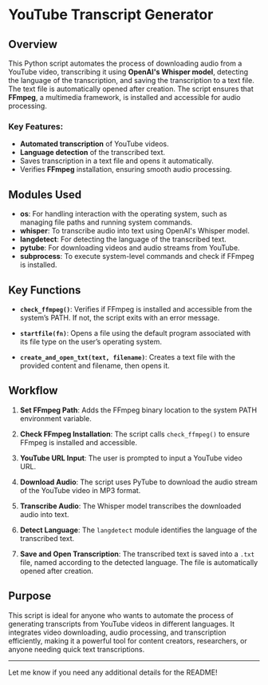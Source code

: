 # YouTube Transcript Generator

## Overview

This Python script automates the process of downloading audio from a YouTube video, transcribing it using **OpenAI's Whisper model**, detecting the language of the transcription, and saving the transcription to a text file. The text file is automatically opened after creation. The script ensures that **FFmpeg**, a multimedia framework, is installed and accessible for audio processing.

### Key Features:
- **Automated transcription** of YouTube videos.
- **Language detection** of the transcribed text.
- Saves transcription in a text file and opens it automatically.
- Verifies **FFmpeg** installation, ensuring smooth audio processing.

## Modules Used

- **os**: For handling interaction with the operating system, such as managing file paths and running system commands.
- **whisper**: To transcribe audio into text using OpenAI's Whisper model.
- **langdetect**: For detecting the language of the transcribed text.
- **pytube**: For downloading videos and audio streams from YouTube.
- **subprocess**: To execute system-level commands and check if FFmpeg is installed.

## Key Functions

- **`check_ffmpeg()`**: Verifies if FFmpeg is installed and accessible from the system’s PATH. If not, the script exits with an error message.
  
- **`startfile(fn)`**: Opens a file using the default program associated with its file type on the user’s operating system.

- **`create_and_open_txt(text, filename)`**: Creates a text file with the provided content and filename, then opens it.

## Workflow

1. **Set FFmpeg Path**: Adds the FFmpeg binary location to the system PATH environment variable.
  
2. **Check FFmpeg Installation**: The script calls `check_ffmpeg()` to ensure FFmpeg is installed and accessible.
  
3. **YouTube URL Input**: The user is prompted to input a YouTube video URL.
  
4. **Download Audio**: The script uses PyTube to download the audio stream of the YouTube video in MP3 format.
  
5. **Transcribe Audio**: The Whisper model transcribes the downloaded audio into text.
  
6. **Detect Language**: The `langdetect` module identifies the language of the transcribed text.
  
7. **Save and Open Transcription**: The transcribed text is saved into a `.txt` file, named according to the detected language. The file is automatically opened after creation.



## Purpose

This script is ideal for anyone who wants to automate the process of generating transcripts from YouTube videos in different languages. It integrates video downloading, audio processing, and transcription efficiently, making it a powerful tool for content creators, researchers, or anyone needing quick text transcriptions.


---

Let me know if you need any additional details for the README!
